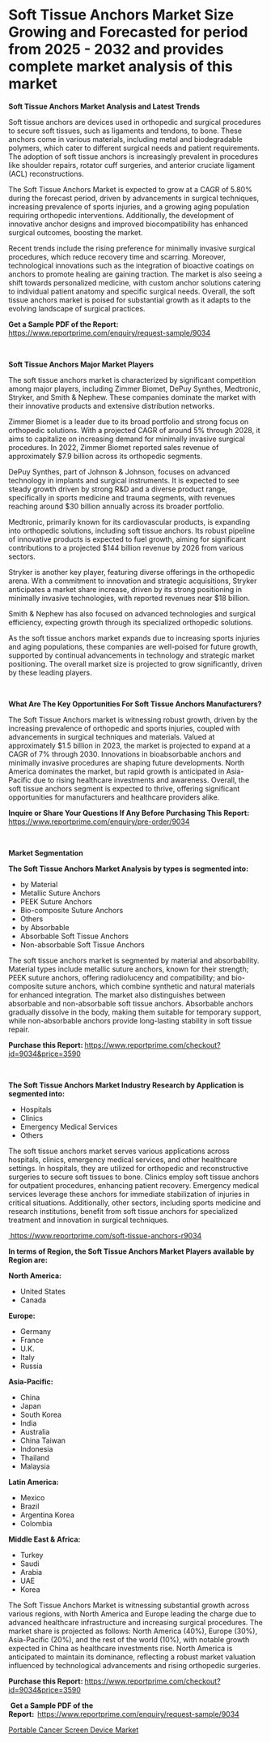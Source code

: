 <p><h1>Soft Tissue Anchors Market Size Growing and Forecasted for period from 2025 - 2032 and provides complete market analysis of this market</h1></p><p><strong>Soft Tissue Anchors Market Analysis and Latest Trends</strong></p>
<p><p>Soft tissue anchors are devices used in orthopedic and surgical procedures to secure soft tissues, such as ligaments and tendons, to bone. These anchors come in various materials, including metal and biodegradable polymers, which cater to different surgical needs and patient requirements. The adoption of soft tissue anchors is increasingly prevalent in procedures like shoulder repairs, rotator cuff surgeries, and anterior cruciate ligament (ACL) reconstructions.</p><p>The Soft Tissue Anchors Market is expected to grow at a CAGR of 5.80% during the forecast period, driven by advancements in surgical techniques, increasing prevalence of sports injuries, and a growing aging population requiring orthopedic interventions. Additionally, the development of innovative anchor designs and improved biocompatibility has enhanced surgical outcomes, boosting the market.</p><p>Recent trends include the rising preference for minimally invasive surgical procedures, which reduce recovery time and scarring. Moreover, technological innovations such as the integration of bioactive coatings on anchors to promote healing are gaining traction. The market is also seeing a shift towards personalized medicine, with custom anchor solutions catering to individual patient anatomy and specific surgical needs. Overall, the soft tissue anchors market is poised for substantial growth as it adapts to the evolving landscape of surgical practices.</p></p>
<p><strong>Get a Sample PDF of the Report:&nbsp;</strong> <a href="https://www.reportprime.com/enquiry/request-sample/9034?utm_campaign=2946&utm_medium=2&utm_source=Github&utm_content=ia&utm_term=20032025&utm_id=soft-tissue-anchors">https://www.reportprime.com/enquiry/request-sample/9034</a></p>
<p>&nbsp;</p>
<p><strong>Soft Tissue Anchors Major Market Players</strong></p>
<p><p>The soft tissue anchors market is characterized by significant competition among major players, including Zimmer Biomet, DePuy Synthes, Medtronic, Stryker, and Smith & Nephew. These companies dominate the market with their innovative products and extensive distribution networks.</p><p>Zimmer Biomet is a leader due to its broad portfolio and strong focus on orthopedic solutions. With a projected CAGR of around 5% through 2028, it aims to capitalize on increasing demand for minimally invasive surgical procedures. In 2022, Zimmer Biomet reported sales revenue of approximately $7.9 billion across its orthopedic segments.</p><p>DePuy Synthes, part of Johnson & Johnson, focuses on advanced technology in implants and surgical instruments. It is expected to see steady growth driven by strong R&D and a diverse product range, specifically in sports medicine and trauma segments, with revenues reaching around $30 billion annually across its broader portfolio.</p><p>Medtronic, primarily known for its cardiovascular products, is expanding into orthopedic solutions, including soft tissue anchors. Its robust pipeline of innovative products is expected to fuel growth, aiming for significant contributions to a projected $144 billion revenue by 2026 from various sectors.</p><p>Stryker is another key player, featuring diverse offerings in the orthopedic arena. With a commitment to innovation and strategic acquisitions, Stryker anticipates a market share increase, driven by its strong positioning in minimally invasive technologies, with reported revenues near $18 billion.</p><p>Smith & Nephew has also focused on advanced technologies and surgical efficiency, expecting growth through its specialized orthopedic solutions. </p><p>As the soft tissue anchors market expands due to increasing sports injuries and aging populations, these companies are well-poised for future growth, supported by continual advancements in technology and strategic market positioning. The overall market size is projected to grow significantly, driven by these leading players.</p></p>
<p>&nbsp;</p>
<p><strong>What Are The Key Opportunities For Soft Tissue Anchors Manufacturers?</strong></p>
<p><p>The Soft Tissue Anchors market is witnessing robust growth, driven by the increasing prevalence of orthopedic and sports injuries, coupled with advancements in surgical techniques and materials. Valued at approximately $1.5 billion in 2023, the market is projected to expand at a CAGR of 7% through 2030. Innovations in bioabsorbable anchors and minimally invasive procedures are shaping future developments. North America dominates the market, but rapid growth is anticipated in Asia-Pacific due to rising healthcare investments and awareness. Overall, the soft tissue anchors segment is expected to thrive, offering significant opportunities for manufacturers and healthcare providers alike.</p></p>
<p><strong>Inquire or Share Your Questions If Any Before Purchasing This Report:</strong> <a href="https://www.reportprime.com/enquiry/pre-order/9034?utm_campaign=2946&utm_medium=2&utm_source=Github&utm_content=ia&utm_term=20032025&utm_id=soft-tissue-anchors">https://www.reportprime.com/enquiry/pre-order/9034</a></p>
<p>&nbsp;</p>
<p><strong>Market Segmentation</strong></p>
<p><strong>The Soft Tissue Anchors Market Analysis by types is segmented into:</strong></p>
<p><ul><li>by Material</li><li>Metallic Suture Anchors</li><li>PEEK Suture Anchors</li><li>Bio-composite Suture Anchors</li><li>Others</li><li>by Absorbable</li><li>Absorbable Soft Tissue Anchors</li><li>Non-absorbable Soft Tissue Anchors</li></ul></p>
<p><p>The soft tissue anchors market is segmented by material and absorbability. Material types include metallic suture anchors, known for their strength; PEEK suture anchors, offering radiolucency and compatibility; and bio-composite suture anchors, which combine synthetic and natural materials for enhanced integration. The market also distinguishes between absorbable and non-absorbable soft tissue anchors. Absorbable anchors gradually dissolve in the body, making them suitable for temporary support, while non-absorbable anchors provide long-lasting stability in soft tissue repair.</p></p>
<p><strong>Purchase this Report:&nbsp;</strong><a href="https://www.reportprime.com/checkout?id=9034&price=3590&utm_campaign=2946&utm_medium=2&utm_source=Github&utm_content=ia&utm_term=20032025&utm_id=soft-tissue-anchors">https://www.reportprime.com/checkout?id=9034&price=3590</a></p>
<p>&nbsp;</p>
<p><strong>The Soft Tissue Anchors Market Industry Research by Application is segmented into:</strong></p>
<p><ul><li>Hospitals</li><li>Clinics</li><li>Emergency Medical Services</li><li>Others</li></ul></p>
<p><p>The soft tissue anchors market serves various applications across hospitals, clinics, emergency medical services, and other healthcare settings. In hospitals, they are utilized for orthopedic and reconstructive surgeries to secure soft tissues to bone. Clinics employ soft tissue anchors for outpatient procedures, enhancing patient recovery. Emergency medical services leverage these anchors for immediate stabilization of injuries in critical situations. Additionally, other sectors, including sports medicine and research institutions, benefit from soft tissue anchors for specialized treatment and innovation in surgical techniques.</p></p>
<p><a href="https://www.reportprime.com/soft-tissue-anchors-r9034?utm_campaign=2946&utm_medium=2&utm_source=Github&utm_content=ia&utm_term=20032025&utm_id=soft-tissue-anchors">&nbsp;https://www.reportprime.com/soft-tissue-anchors-r9034</a></p>
<p><strong>In terms of Region, the Soft Tissue Anchors Market Players available by Region are:</strong></p>
<p>
    <p> <strong> North America: </strong>
        <ul>
            <li>United States</li>
            <li>Canada</li>
        </ul>
        </p> 
    <p> <strong> Europe: </strong>
        <ul>
            <li>Germany</li>
            <li>France</li>
            <li>U.K.</li>
            <li>Italy</li>
            <li>Russia</li>
        </ul>
        </p> 
    <p> <strong> Asia-Pacific: </strong>
        <ul>
            <li>China</li>
            <li>Japan</li>
            <li>South Korea</li>
            <li>India</li>
            <li>Australia</li>
            <li>China Taiwan</li>
            <li>Indonesia</li>
            <li>Thailand</li>
            <li>Malaysia</li>
        </ul>
        </p> 
    <p> <strong> Latin America: </strong>
        <ul>
            <li>Mexico</li>
            <li>Brazil</li>
            <li>Argentina Korea</li>
            <li>Colombia</li>
        </ul>
        </p> 
    <p> <strong> Middle East & Africa: </strong>
        <ul>
            <li>Turkey</li>
            <li>Saudi</li>
            <li>Arabia</li>
            <li>UAE</li>
            <li>Korea</li>
        </ul>
    </p>
    </p>
<p><p>The Soft Tissue Anchors Market is witnessing substantial growth across various regions, with North America and Europe leading the charge due to advanced healthcare infrastructure and increasing surgical procedures. The market share is projected as follows: North America (40%), Europe (30%), Asia-Pacific (20%), and the rest of the world (10%), with notable growth expected in China as healthcare investments rise. North America is anticipated to maintain its dominance, reflecting a robust market valuation influenced by technological advancements and rising orthopedic surgeries.</p></p>
<p><strong>Purchase this Report: </strong><a href="https://www.reportprime.com/checkout?id=9034&price=3590&utm_campaign=2946&utm_medium=2&utm_source=Github&utm_content=ia&utm_term=20032025&utm_id=soft-tissue-anchors">https://www.reportprime.com/checkout?id=9034&price=3590</a></p>
<p>&nbsp;<strong>Get a Sample PDF of the Report:&nbsp;&nbsp;</strong><a href="https://www.reportprime.com/enquiry/request-sample/9034?utm_campaign=2946&utm_medium=2&utm_source=Github&utm_content=ia&utm_term=20032025&utm_id=soft-tissue-anchors">https://www.reportprime.com/enquiry/request-sample/9034</a></p>
<p><strong></strong></p>
<p><p><a href="https://github.com/saroarmaicky/Market-Research-Report-List-1/blob/main/portable-cancer-screen-device-market.md?utm_campaign=2946&utm_medium=2&utm_source=Github&utm_content=ia&utm_term=20032025&utm_id=soft-tissue-anchors">Portable Cancer Screen Device Market</a></p></p>